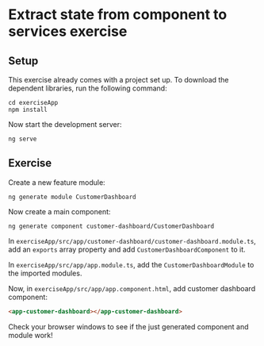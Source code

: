 # Extract state from component to services exercise

## Setup

This exercise already comes with a project set up. To download the dependent libraries, run the following command:

```
cd exerciseApp
npm install
```

Now start the development server:

```
ng serve
```

## Exercise

Create a new feature module:

```
ng generate module CustomerDashboard
```

Now create a main component:

```
ng generate component customer-dashboard/CustomerDashboard
```

In `exerciseApp/src/app/customer-dashboard/customer-dashboard.module.ts`, add an `exports` array property and add 
`CustomerDashboardComponent` to it.

In `exerciseApp/src/app/app.module.ts`, add the `CustomerDashboardModule` to the imported modules.

Now, in `exerciseApp/src/app/app.component.html`, add customer dashboard component:

```html
<app-customer-dashboard></app-customer-dashboard>
```

Check your browser windows to see if the just generated component and module work!